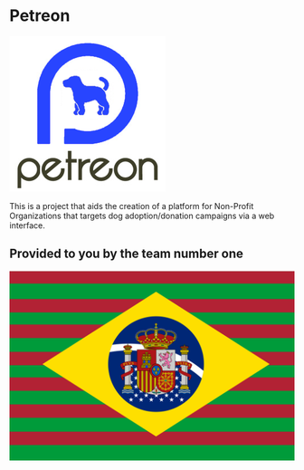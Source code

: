 # Petreon
![Petreon Logo](/assets/petreon.png)

This is a project that aids the creation of a platform for Non-Profit
Organizations that targets dog adoption/donation campaigns via a web interface.

## Provided to you by the team number one
![Team One Flag](/assets/team_flag.svg)
